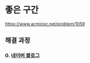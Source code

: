 # 좋은 구간
https://www.acmicpc.net/problem/1059
## 해결 과정
### 0. [네이버 블로그](https://blog.naver.com/alsrua7222/222639881377)
